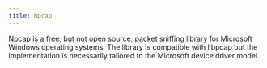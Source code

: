 ```yaml
---
title: Npcap
---
```


Npcap is a free, but not open source, packet sniffing library for Microsoft Windows operating systems. The library is compatible with libpcap but the implementation is necessarily tailored to the Microsoft device driver model.
